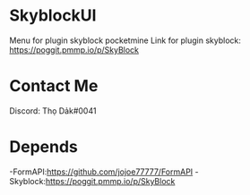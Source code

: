 # SkyblockUI
Menu for plugin skyblock pocketmine
Link for plugin skyblock: https://poggit.pmmp.io/p/SkyBlock
# Contact Me
Discord: Thọ Dảk#0041
# Depends
-FormAPI:https://github.com/jojoe77777/FormAPI
-Skyblock:https://poggit.pmmp.io/p/SkyBlock
